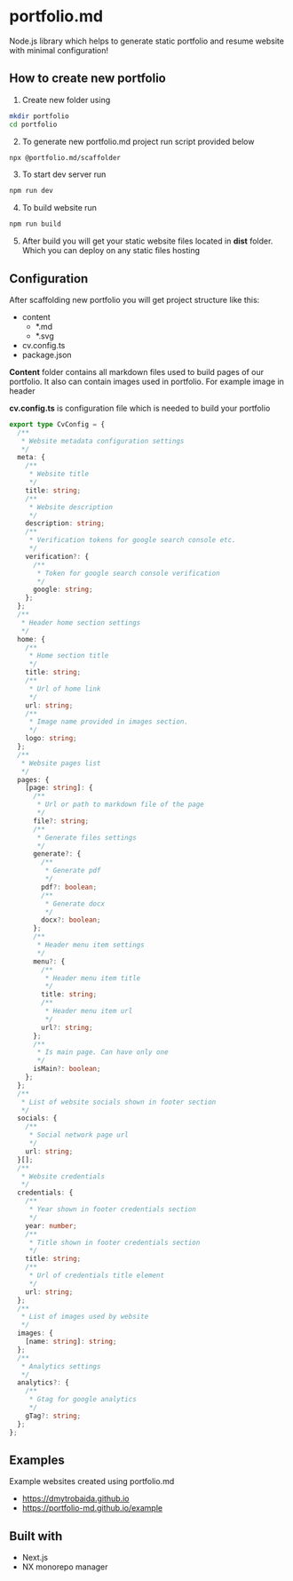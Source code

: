 # portfolio.md

Node.js library which helps to generate static portfolio and resume website with minimal configuration!

## How to create new portfolio

1. Create new folder using

```bash
mkdir portfolio
cd portfolio
```

2. To generate new portfolio.md project run script provided below

```bash
npx @portfolio.md/scaffolder
```

3. To start dev server run

```bash
npm run dev
```

4. To build website run

```bash
npm run build
```

5. After build you will get your static website files located in **dist** folder. Which you can deploy on any static files hosting

## Configuration

After scaffolding new portfolio you will get project structure like this:

- content
  - \*.md
  - \*.svg
- cv.config.ts
- package.json

**Content** folder contains all markdown files used to build pages of our portfolio. It also can contain images used in portfolio. For example image in header

**cv.config.ts** is configuration file which is needed to build your portfolio

```typescript
export type CvConfig = {
  /**
   * Website metadata configuration settings
   */
  meta: {
    /**
     * Website title
     */
    title: string;
    /**
     * Website description
     */
    description: string;
    /**
     * Verification tokens for google search console etc.
     */
    verification?: {
      /**
       * Token for google search console verification
       */
      google: string;
    };
  };
  /**
   * Header home section settings
   */
  home: {
    /**
     * Home section title
     */
    title: string;
    /**
     * Url of home link
     */
    url: string;
    /**
     * Image name provided in images section.
     */
    logo: string;
  };
  /**
   * Website pages list
   */
  pages: {
    [page: string]: {
      /**
       * Url or path to markdown file of the page
       */
      file?: string;
      /**
       * Generate files settings
       */
      generate?: {
        /**
         * Generate pdf
         */
        pdf?: boolean;
        /**
         * Generate docx
         */
        docx?: boolean;
      };
      /**
       * Header menu item settings
       */
      menu?: {
        /**
         * Header menu item title
         */
        title: string;
        /**
         * Header menu item url
         */
        url?: string;
      };
      /**
       * Is main page. Can have only one
       */
      isMain?: boolean;
    };
  };
  /**
   * List of website socials shown in footer section
   */
  socials: {
    /**
     * Social network page url
     */
    url: string;
  }[];
  /**
   * Website credentials
   */
  credentials: {
    /**
     * Year shown in footer credentials section
     */
    year: number;
    /**
     * Title shown in footer credentials section
     */
    title: string;
    /**
     * Url of credentials title element
     */
    url: string;
  };
  /**
   * List of images used by website
   */
  images: {
    [name: string]: string;
  };
  /**
   * Analytics settings
   */
  analytics?: {
    /**
     * Gtag for google analytics
     */
    gTag?: string;
  };
};
```

## Examples

Example websites created using portfolio.md

- https://dmytrobaida.github.io
- https://portfolio-md.github.io/example

## Built with

- Next.js
- NX monorepo manager